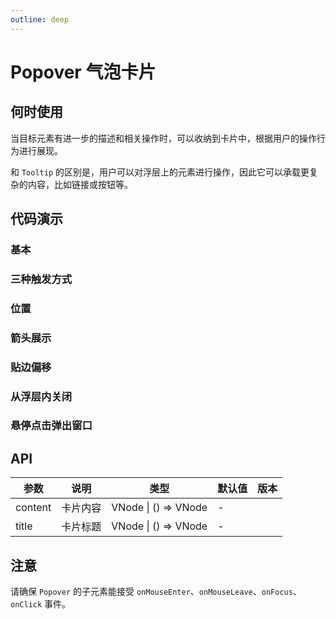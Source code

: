 ```yaml
---
outline: deep
---
```


# Popover 气泡卡片

## 何时使用

当目标元素有进一步的描述和相关操作时，可以收纳到卡片中，根据用户的操作行为进行展现。

和 `Tooltip` 的区别是，用户可以对浮层上的元素进行操作，因此它可以承载更复杂的内容，比如链接或按钮等。

## 代码演示

### 基本

<demo vue="popover/basic.vue"></demo>

### 三种触发方式

<demo vue="popover/triggerType.vue"></demo>

### 位置

<demo vue="popover/placement.vue"></demo>

### 箭头展示

<demo vue="popover/arrow.vue"></demo>

### 贴边偏移

<demo vue="popover/shift.vue" iframe="300"></demo>

### 从浮层内关闭

<demo vue="popover/control.vue"></demo>

### 悬停点击弹出窗口

<demo vue="popover/hover-with-click.vue"></demo>

## API

| 参数    | 说明     | 类型                 | 默认值 | 版本 |
| ------- | -------- | -------------------- | ------ | ---- |
| content | 卡片内容 | VNode \| () => VNode | -      |      |
| title   | 卡片标题 | VNode \| () => VNode | -      |      |

<!-- 共同的 API -->

## 注意

请确保 `Popover` 的子元素能接受 `onMouseEnter`、`onMouseLeave`、`onFocus`、`onClick` 事件。
